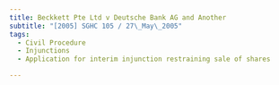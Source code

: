 ```yaml
---
title: Beckkett Pte Ltd v Deutsche Bank AG and Another 
subtitle: "[2005] SGHC 105 / 27\_May\_2005"
tags:
  - Civil Procedure
  - Injunctions
  - Application for interim injunction restraining sale of shares

---
```


